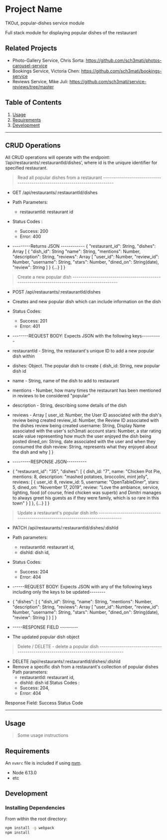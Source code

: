 # Project Name
TKOut, popular-dishes service module

Full stack module for displaying popular dishes of the restaurant

## Related Projects

  - Photo-Gallery Service, Chris Sorta: https://github.com/sch3mati/photos-carousel-service
  - Bookings Service, Victoria Chen: https://github.com/sch3mati/bookings-service
  - Reviews Service, Mike Juli: https://github.com/sch3mati/service-reviews/tree/master

## Table of Contents

1. [Usage](#Usage)
1. [Requirements](#requirements)
1. [Development](#development)

--------------------------------------------
## CRUD Operations

All CRUD operations will operate with the endpoint: ‘/api/restaurants/:restaurantId/dishes’, where id is the uniqure identifier for specified restaurant.


> Read all popular dishes from a restaurant -----------------------------------------------------------------------------
  - GET /api/restaurants/:restaurantId/dishes
  - Path Parameters:
      - restaurantId: restaurant id
  - Status Codes :
      - Success: 200
      - Error: 400

  - ---------Returns JSON ------------
    {
    "restaurant_id": String,
    "dishes": Array [
      {
        "dish_id": String
        "name": String,
        "mentions": Number,
        "description": String,
        "reviews": Array [
            "user_id": Number,
            "review_id": Number,
            "username": String,
            "stars": Number,
            "dined_on": String(date),
            "review": String
        ]
      }
      {...}
    ]
  }

> Create a new popular dish ----------------------------------------------------------------------------------------------
  - POST /api/restaurants/:restaurantId/dishes
  - Creates and new popular dish which can include information on the dish
  - Status Codes:
      - Success: 201
      - Error: 401

  - --------REQUEST BODY: Expects JSON with the following keys----------
  - restaurantId - String, the restaurant's unique ID to add a new popular dish within
  - dishes: Object. The popular dish to create {
      dish_id: String, new popular dish id
  -   name - String, name of the dish to add to restaurant
  -   mentions - Number, how many times the restaurant has been mentioned in reviews to
        be considered "popular"
  -   description - String, describing some details of the dish
  -   reviews - Array [
              user_id: Number, the User ID associated with the dish's review being created
              review_id: Number, the Review ID associated with the dishes review being created
              username: String,  Display Name associated with the user's sch3mati account
              stars: Number, a star rating scale value representing how much the user enjoyed
                the dish being posted
              dined_on: String, date associated with the user and when they consumed the dish
              review: String, represents what they enjoyed about the dish and why
          ]
  }

  - ---------RESPONSE JSON----------
  - {
 "restaurant_id": "35",
  "dishes": [
   {
     dish_id: "7",
     name: "Chicken Pot Pie,
     mentions: 8,
     description: "mashed potatoes, broccolini, mint jelly",
     reviews: [
       {
         user_id: 8,
         review_id: 5,
         username: "OpenTableDiner",
         stars: 5,
         dined_on: "November 17, 2019",
         review: "Love the ambiance, service, lighting, food (of course, fried chicken was superb) and Dimitri manages to always greet his guests as if they were family, which is so rare in this town"
       }
     ]
   },
   {...}
  ]
}

> Update a restaurant's popular dish info -----------------------------------------------------------------------------------
  - PATCH /api/restaurants/:restaurantId/dishes/:dishId
  - Path parameters:
      - restaurantId: restaurant id,
      - dishId: dish id,
  - Status Codes:
      - Success: 204
      - Error: 404

  - ------REQUEST BODY: Expects JSON with any of the following keys including only the keys to be updated--------
  - {
    "dishes": [
      {
        "dish_id": String,
        "name": String,
        "mentions": Number,
        "description": String,
        "reviews": Array [
            "user_id": Number,
            "review_id": Number,
            "username": String,
            "stars": Number,
            "dined_on": String(date),
            "review": String
        ]
      }
    ]
  }

- -----RESPONSE FIELD ---------
- The updated popular dish object

> Delete / DELETE - delete a popular dish ------------------------------------------------------------------------------------
  - DELETE /api/restaurants/:restaurantId/dishes/:dishId
  - Remove a specific dish from a restaurant's collection of popular dishes
  Path parameters:
    - restaurantId: restaurant id,
    - dishId: dish id
  Status Codes :
    - Success: 204,
    - Error: 404

  Response Field: Success Status Code


-------------------------------------------
## Usage

> Some usage instructions

## Requirements

An `nvmrc` file is included if using [nvm](https://github.com/creationix/nvm).

- Node 6.13.0
- etc

## Development

### Installing Dependencies

From within the root directory:

```sh
npm install -g webpack
npm install
```